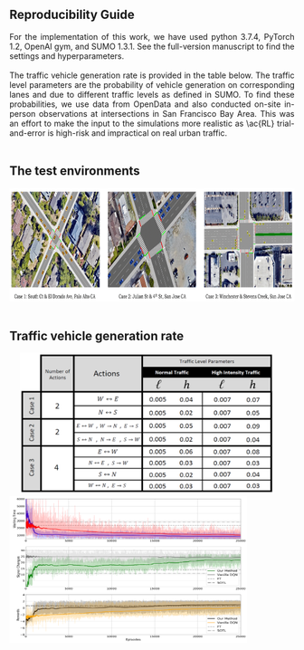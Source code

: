 ## Reproducibility Guide ##

<div align="justify"> For the implementation of this work, we have used python 3.7.4, PyTorch 1.2, OpenAI gym, and SUMO 1.3.1.
See the full-version manuscript to find the settings and hyperparameters. </div> <br>

<div align="justify"> The traffic vehicle generation rate is provided in the table below. The traffic level parameters are the probability of vehicle generation on corresponding lanes and due to different traffic levels as defined in SUMO. To find these probabilities, we use data from OpenData and also conducted on-site in-person observations at intersections in San Francisco Bay Area. This was an effort to make the input to the simulations more realistic as \ac{RL} trial-and-error is high-risk and impractical on real urban traffic. </div> <br>

## The test environments <br>

<img src=envs.png width="950" height="200" /> <br> <br>


## Traffic vehicle generation rate <br>

<!--- <img src=table.PNG width="450" height="250" /> --->

<p float="left">
  &emsp;
  <img src=table.PNG width="450" height="250" />
  &emsp; &emsp;
  <img src=final_plot.png width="420" height="260" />
</p> <br>
